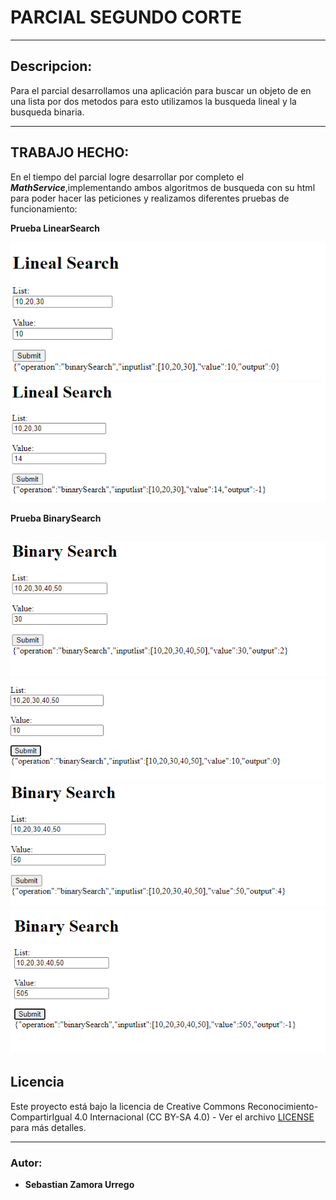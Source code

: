 # PARCIAL SEGUNDO CORTE

---
## Descripcion:
Para el parcial desarrollamos una aplicación para buscar un objeto de en una lista por dos metodos para esto utilizamos 
la busqueda lineal y la busqueda binaria.

---
## TRABAJO HECHO:

En el tiempo del parcial logre desarrollar por completo el ***MathService***,implementando ambos algoritmos de busqueda 
con su html para poder hacer las peticiones y realizamos diferentes pruebas de funcionamiento:

__Prueba LinearSearch__

![img.png](img.png)
![img_1.png](img_1.png)

__Prueba BinarySearch__

![img_2.png](img_2.png)
![img_3.png](img_3.png)
![img_4.png](img_4.png)
![img_5.png](img_5.png)
---
## Licencia
Este proyecto está bajo la licencia de Creative Commons Reconocimiento-CompartirIgual 4.0 Internacional (CC BY-SA 4.0) - Ver el archivo [LICENSE](LICENSE.md) para más detalles.

---
### Autor:
* __Sebastian Zamora Urrego__